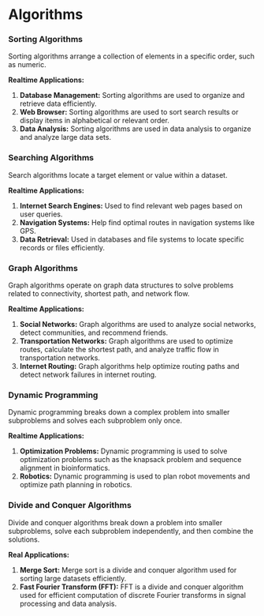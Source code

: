 #  Algorithms

###  Sorting Algorithms  
Sorting algorithms arrange a collection of elements in a specific order, such as numeric.  

**Realtime Applications:**  
1. **Database Management:** Sorting algorithms are used to organize and retrieve data efficiently.  
2. **Web Browser:** Sorting algorithms are used to sort search results or display items in alphabetical or relevant order.  
3. **Data Analysis:** Sorting algorithms are used in data analysis to organize and analyze large data sets.

###  Searching Algorithms  
Search algorithms locate a target element or value within a dataset.

**Realtime Applications:**  
1. **Internet Search Engines:** Used to find relevant web pages based on user queries.  
2. **Navigation Systems:** Help find optimal routes in navigation systems like GPS.  
3. **Data Retrieval:** Used in databases and file systems to locate specific records or files efficiently.

###  Graph Algorithms  
Graph algorithms operate on graph data structures to solve problems related to connectivity, shortest path, and network flow.

**Realtime Applications:**  
1. **Social Networks:** Graph algorithms are used to analyze social networks, detect communities, and recommend friends.  
2. **Transportation Networks:** Graph algorithms are used to optimize routes, calculate the shortest path, and analyze traffic flow in transportation networks.  
3. **Internet Routing:** Graph algorithms help optimize routing paths and detect network failures in internet routing.

###  Dynamic Programming  
Dynamic programming breaks down a complex problem into smaller subproblems and solves each subproblem only once.

**Realtime Applications:**  
1. **Optimization Problems:** Dynamic programming is used to solve optimization problems such as the knapsack problem and sequence alignment in bioinformatics.  
2. **Robotics:** Dynamic programming is used to plan robot movements and optimize path planning in robotics.

###  Divide and Conquer Algorithms  
Divide and conquer algorithms break down a problem into smaller subproblems, solve each subproblem independently, and then combine the solutions.

**Real Applications:**  
1. **Merge Sort:** Merge sort is a divide and conquer algorithm used for sorting large datasets efficiently.  
2. **Fast Fourier Transform (FFT):** FFT is a divide and conquer algorithm used for efficient computation of discrete Fourier transforms in signal processing and data analysis.
